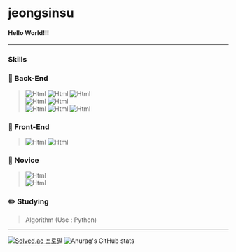 <!--
**jeongmisnu/jeongmisnu** is a ✨ _special_ ✨ repository because its `README.md` (this file) appears on your GitHub profile.

Here are some ideas to get you started:

- 🔭 I’m currently working on ...
- 🌱 I’m currently learning ...
- 👯 I’m looking to collaborate on ...
- 🤔 I’m looking for help with ...
- 💬 Ask me about ...
- 📫 How to reach me: ...
- 😄 Pronouns: ...
- ⚡ Fun fact: ...
- <img alt="Html" src ="https://img.shields.io/badge/원하는 아이콘.svg?&style=for-the-badge&logo=벳지내 글자&logoColor=벳지 글자 색"/>
-->
# jeongsinsu

#### Hello World!!!
------------

### Skills
### :floppy_disk: Back-End
> <img alt="Html" src ="https://img.shields.io/badge/-C-A8B9CC?logo=c&logoColor=white"/> <img alt="Html" src ="https://img.shields.io/badge/-php-777BB4?logo=php&logoColor=white"/> <img alt="Html" src ="https://img.shields.io/badge/-Java-007396?logo=java&logoColor=white"/><br/>
> <img alt="Html" src ="https://img.shields.io/badge/-Node.js-339933?logo=node.js&logoColor=white"/> <img alt="Html" src ="https://img.shields.io/badge/-Flask-000000?logo=flask&logoColor=white"/><br/>
> <img alt="Html" src ="https://img.shields.io/badge/-Mysql-4479A1?logo=mysql&logoColor=white"/> <img alt="Html" src ="https://img.shields.io/badge/-MongoDB-47Aw48?logo=mongodb&logoColor=white"/> <img alt="Html" src ="https://img.shields.io/badge/-SQLite-003B57?logo=sqlite&logoColor=white"/>

### :crystal_ball: Front-End
> <img alt="Html" src ="https://img.shields.io/badge/-HTML5-E34F26?logo=html5&logoColor=white"/> <img alt="Html" src ="https://img.shields.io/badge/-CSS3-1572B6?logo=css3&logoColor=white"/>

### 🌱 Novice
> <img alt="Html" src ="https://img.shields.io/badge/-React-61DAFF?logo=html5&logoColor=white"/> <br/>
> <img alt="Html" src ="https://img.shields.io/badge/-Jinja-B41717?logo=jinja&logoColor=white"/>

### :pencil2: Studying
> Algorithm (Use : Python)
------------
[![Solved.ac
프로필](http://mazassumnida.wtf/api/v2/generate_badge?boj=bookaddiction)](https://solved.ac/bookaddiction)
![Anurag's GitHub stats](https://github-readme-stats.vercel.app/api?username=jeongmisnu&show_icons=true&theme=swift)
